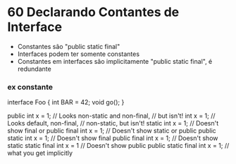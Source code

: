 # 60 Declarando Contantes de Interface

- Constantes são "public static final"
- Interfaces podem ter somente constantes
- Constantes em interfaces são implicitamente "public static final", é redundante

### ex constante
interface Foo {
	int BAR = 42;
	void go();
}

public int x = 1; // Looks non-static and non-final,
// but isn't!
int x = 1; // Looks default, non-final,
// non-static, but isn't!
static int x = 1; // Doesn't show final or public
final int x = 1; // Doesn't show static or public
public static int x = 1; // Doesn't show final
public final int x = 1; // Doesn't show static
static final int x = 1 // Doesn't show public
public static final int x = 1; // what you get implicitly